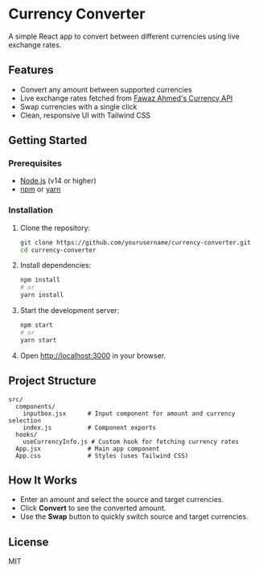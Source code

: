 # Currency Converter

A simple React app to convert between different currencies using live exchange rates.

## Features

- Convert any amount between supported currencies
- Live exchange rates fetched from [Fawaz Ahmed's Currency API](https://github.com/fawazahmed0/currency-api)
- Swap currencies with a single click
- Clean, responsive UI with Tailwind CSS

## Getting Started

### Prerequisites

- [Node.js](https://nodejs.org/) (v14 or higher)
- [npm](https://www.npmjs.com/) or [yarn](https://yarnpkg.com/)

### Installation

1. Clone the repository:
    ```sh
    git clone https://github.com/yourusername/currency-converter.git
    cd currency-converter
    ```

2. Install dependencies:
    ```sh
    npm install
    # or
    yarn install
    ```

3. Start the development server:
    ```sh
    npm start
    # or
    yarn start
    ```

4. Open [http://localhost:3000](http://localhost:3000) in your browser.

## Project Structure

```
src/
  components/
    inputbox.jsx      # Input component for amount and currency selection
    index.js          # Component exports
  hooks/
    useCurrencyInfo.js # Custom hook for fetching currency rates
  App.jsx             # Main app component
  App.css             # Styles (uses Tailwind CSS)
```

## How It Works

- Enter an amount and select the source and target currencies.
- Click **Convert** to see the converted amount.
- Use the **Swap** button to quickly switch source and target currencies.

## License

MIT

